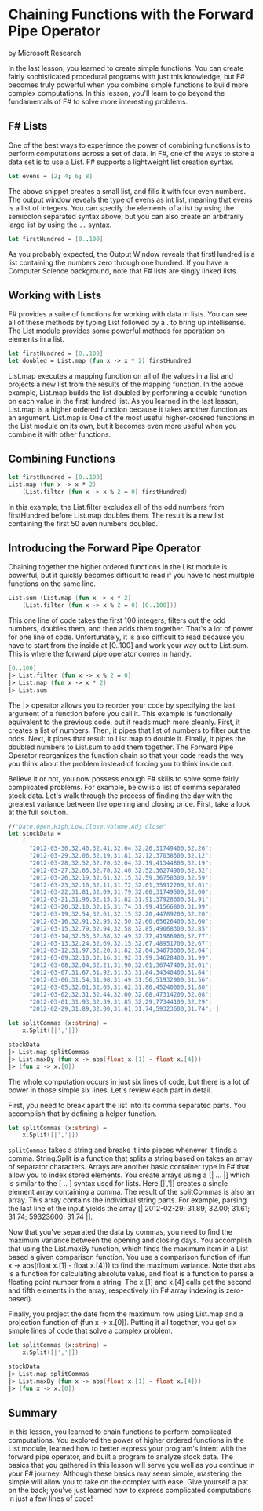 # Chaining Functions with the Forward Pipe Operator
by Microsoft Research

In the last lesson, you learned to create simple functions. You can create fairly sophisticated procedural programs with just this knowledge, but F# becomes truly powerful when you combine simple functions to build more complex computations. In this lesson, you'll learn to go beyond the fundamentals of F# to solve more interesting problems.

## F# Lists
One of the best ways to experience the power of combining functions is to perform computations across a set of data. In F#, one of the ways to store a data set is to use a List. F# supports a lightweight list creation syntax.

```fsharp
let evens = [2; 4; 6; 8]
```

The above snippet creates a small list, and fills it with four even numbers. The output window reveals the type of evens as int list, meaning that evens is a list of integers. You can specify the elements of a list by using the semicolon separated syntax above, but you can also create an arbitrarily large list by using the `..` syntax.

```fsharp
let firstHundred = [0..100]
```

As you probably expected, the Output Window reveals that firstHundred is a list containing the numbers zero through one hundred. If you have a Computer Science background, note that F# lists are singly linked lists.

## Working with Lists
F# provides a suite of functions for working with data in lists. You can see all of these methods by typing List followed by a . to bring up intellisense. The List module provides some powerful methods for operation on elements in a list.

```fsharp
let firstHundred = [0..100]
let doubled = List.map (fun x -> x * 2) firstHundred
```

List.map executes a mapping function on all of the values in a list and projects a new list from the results of the mapping function. In the above example, List.map builds the list doubled by performing a double function on each value in the firstHundred list. As you learned in the last lesson, List.map is a higher ordered function because it takes another function as an argument. List.map is One of the most useful higher-ordered functions in the List module on its own, but it becomes even more useful when you combine it with other functions.

## Combining Functions

```fsharp
let firstHundred = [0..100]
List.map (fun x -> x * 2) 
    (List.filter (fun x -> x % 2 = 0) firstHundred)
```

In this example, the List.filter excludes all of the odd numbers from firstHundred before List.map doubles them. The result is a new list containing the first 50 even numbers doubled.

## Introducing the Forward Pipe Operator
Chaining together the higher ordered functions in the List module is powerful, but it quickly becomes difficult to read if you have to nest multiple functions on the same line.

```fsharp
List.sum (List.map (fun x -> x * 2) 
    (List.filter (fun x -> x % 2 = 0) [0..100]))
```

This one line of code takes the first 100 integers, filters out the odd numbers, doubles them, and then adds them together. That's a lot of power for one line of code. Unfortunately, it is also difficult to read because you have to start from the inside at [0..100] and work your way out to List.sum. This is where the forward pipe operator comes in handy.

```fsharp
[0..100]
|> List.filter (fun x -> x % 2 = 0)
|> List.map (fun x -> x * 2)
|> List.sum
```

The |> operator allows you to reorder your code by specifying the last argument of a function before you call it. This example is functionally equivalent to the previous code, but it reads much more cleanly. First, it creates a list of numbers. Then, it pipes that list of numbers to filter out the odds. Next, it pipes that result to List.map to double it. Finally, it pipes the doubled numbers to List.sum to add them together. The Forward Pipe Operator reorganizes the function chain so that your code reads the way you think about the problem instead of forcing you to think inside out.

Believe it or not, you now possess enough F# skills to solve some fairly complicated problems. For example, below is a list of comma separated stock data. Let's walk through the process of finding the day with the greatest variance between the opening and closing price. First, take a look at the full solution.

```fsharp
//"Date,Open,High,Low,Close,Volume,Adj Close"
let stockData =
    [ 
      "2012-03-30,32.40,32.41,32.04,32.26,31749400,32.26";
      "2012-03-29,32.06,32.19,31.81,32.12,37038500,32.12";
      "2012-03-28,32.52,32.70,32.04,32.19,41344800,32.19";
      "2012-03-27,32.65,32.70,32.40,32.52,36274900,32.52";
      "2012-03-26,32.19,32.61,32.15,32.59,36758300,32.59";
      "2012-03-23,32.10,32.11,31.72,32.01,35912200,32.01";
      "2012-03-22,31.81,32.09,31.79,32.00,31749500,32.00";
      "2012-03-21,31.96,32.15,31.82,31.91,37928600,31.91";
      "2012-03-20,32.10,32.15,31.74,31.99,41566800,31.99";
      "2012-03-19,32.54,32.61,32.15,32.20,44789200,32.20";
      "2012-03-16,32.91,32.95,32.50,32.60,65626400,32.60";
      "2012-03-15,32.79,32.94,32.58,32.85,49068300,32.85";
      "2012-03-14,32.53,32.88,32.49,32.77,41986900,32.77";
      "2012-03-13,32.24,32.69,32.15,32.67,48951700,32.67";
      "2012-03-12,31.97,32.20,31.82,32.04,34073600,32.04";
      "2012-03-09,32.10,32.16,31.92,31.99,34628400,31.99";
      "2012-03-08,32.04,32.21,31.90,32.01,36747400,32.01";
      "2012-03-07,31.67,31.92,31.53,31.84,34340400,31.84";
      "2012-03-06,31.54,31.98,31.49,31.56,51932900,31.56";
      "2012-03-05,32.01,32.05,31.62,31.80,45240000,31.80";
      "2012-03-02,32.31,32.44,32.00,32.08,47314200,32.08";
      "2012-03-01,31.93,32.39,31.85,32.29,77344100,32.29";
      "2012-02-29,31.89,32.00,31.61,31.74,59323600,31.74"; ]

let splitCommas (x:string) =
    x.Split([|','|])

stockData
|> List.map splitCommas
|> List.maxBy (fun x -> abs(float x.[1] - float x.[4]))
|> (fun x -> x.[0])
```

The whole computation occurs in just six lines of code, but there is a lot of power in those simple six lines. Let's review each part in detail.

First, you need to break apart the list into its comma separated parts. You accomplish that by defining a helper function.

```fsharp
let splitCommas (x:string) =
    x.Split([|','|])
```

`splitCommas` takes a string and breaks it into pieces whenever it finds a comma. String.Split is a function that splits a string based on takes an array of separator characters. Arrays are another basic container type in F# that allow you to index stored elements. You create arrays using a [| ... |] which is similar to the [ .. ] syntax used for lists. Here,[|','|] creates a single element array containing a comma. The result of the splitCommas is also an array. This array contains the individual string parts. For example, parsing the last line of the input yields the array [| 2012-02-29; 31.89; 32.00; 31.61; 31.74; 59323600; 31.74 |].

Now that you've separated the data by commas, you need to find the maximum variance between the opening and closing days. You accomplish that using the List.maxBy function, which finds the maximum item in a List based a given comparison function. You use a comparison function of (fun x -> abs(float x.[1] - float x.[4])) to find the maximum variance. Note that abs is a function for calculating absolute value, and float is a function to parse a floating point number from a string. The x.[1] and x.[4] calls get the second and fifth elements in the array, respectively (in F# array indexing is zero-based).

Finally, you project the date from the maximum row using List.map and a projection function of (fun x -> x.[0]).
Putting it all together, you get six simple lines of code that solve a complex problem.

```fsharp
let splitCommas (x:string) =
    x.Split([|','|])

stockData
|> List.map splitCommas
|> List.maxBy (fun x -> abs(float x.[1] - float x.[4]))
|> (fun x -> x.[0])
```

## Summary
In this lesson, you learned to chain functions to perform complicated computations. You explored the power of higher ordered functions in the List module, learned how to better express your program's intent with the forward pipe operator, and built a program to analyze stock data. The basics that you gathered in this lesson will serve you well as you continue in your F# journey. Although these basics may seem simple, mastering the simple will allow you to take on the complex with ease. Give yourself a pat on the back; you've just learned how to express complicated computations in just a few lines of code!
